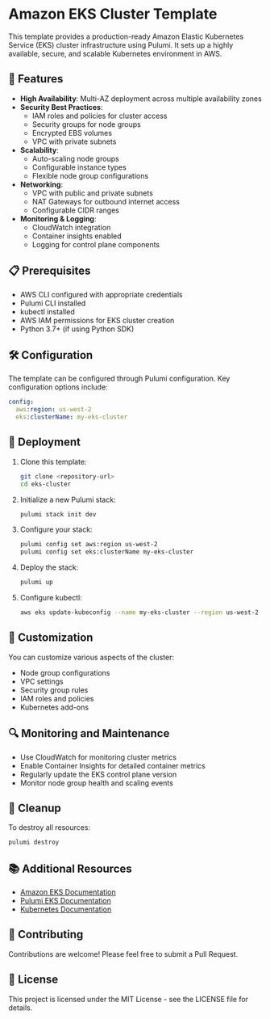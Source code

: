 # Amazon EKS Cluster Template

This template provides a production-ready Amazon Elastic Kubernetes Service (EKS) cluster infrastructure using Pulumi. It sets up a highly available, secure, and scalable Kubernetes environment in AWS.

## 🚀 Features

- **High Availability**: Multi-AZ deployment across multiple availability zones
- **Security Best Practices**:
  - IAM roles and policies for cluster access
  - Security groups for node groups
  - Encrypted EBS volumes
  - VPC with private subnets
- **Scalability**:
  - Auto-scaling node groups
  - Configurable instance types
  - Flexible node group configurations
- **Networking**:
  - VPC with public and private subnets
  - NAT Gateways for outbound internet access
  - Configurable CIDR ranges
- **Monitoring & Logging**:
  - CloudWatch integration
  - Container insights enabled
  - Logging for control plane components

## 📋 Prerequisites

- AWS CLI configured with appropriate credentials
- Pulumi CLI installed
- kubectl installed
- AWS IAM permissions for EKS cluster creation
- Python 3.7+ (if using Python SDK)

## 🛠️ Configuration

The template can be configured through Pulumi configuration. Key configuration options include:

```yaml
config:
  aws:region: us-west-2
  eks:clusterName: my-eks-cluster
```

## 🚀 Deployment

1. Clone this template:
   ```bash
   git clone <repository-url>
   cd eks-cluster
   ```

2. Initialize a new Pulumi stack:
   ```bash
   pulumi stack init dev
   ```

3. Configure your stack:
   ```bash
   pulumi config set aws:region us-west-2
   pulumi config set eks:clusterName my-eks-cluster
   ```

4. Deploy the stack:
   ```bash
   pulumi up
   ```

5. Configure kubectl:
   ```bash
   aws eks update-kubeconfig --name my-eks-cluster --region us-west-2
   ```

## 🔧 Customization

You can customize various aspects of the cluster:

- Node group configurations
- VPC settings
- Security group rules
- IAM roles and policies
- Kubernetes add-ons

## 🔍 Monitoring and Maintenance

- Use CloudWatch for monitoring cluster metrics
- Enable Container Insights for detailed container metrics
- Regularly update the EKS control plane version
- Monitor node group health and scaling events

## 🧹 Cleanup

To destroy all resources:

```bash
pulumi destroy
```

## 📚 Additional Resources

- [Amazon EKS Documentation](https://docs.aws.amazon.com/eks/)
- [Pulumi EKS Documentation](https://www.pulumi.com/registry/packages/aws/api-docs/eks/)
- [Kubernetes Documentation](https://kubernetes.io/docs/home/)

## 🤝 Contributing

Contributions are welcome! Please feel free to submit a Pull Request.

## 📄 License

This project is licensed under the MIT License - see the LICENSE file for details.


